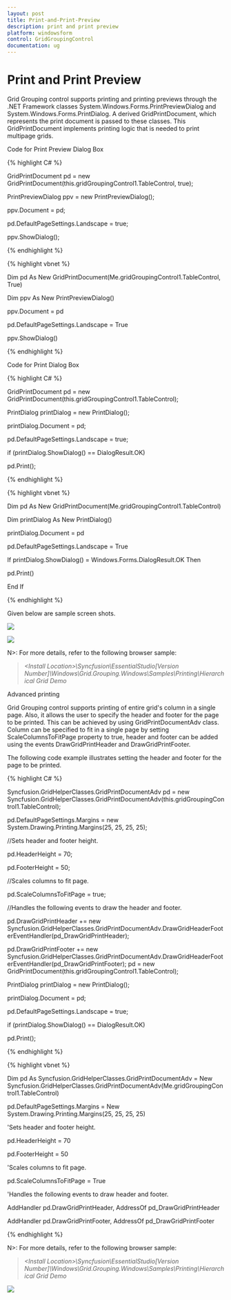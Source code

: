 ```yaml
---
layout: post
title: Print-and-Print-Preview
description: print and print preview
platform: windowsform
control: GridGroupingControl
documentation: ug
---
```


# Print and Print Preview

Grid Grouping control supports printing and printing previews through the .NET Framework classes System.Windows.Forms.PrintPreviewDialog and System.Windows.Forms.PrintDialog. A derived GridPrintDocument, which represents the print document is passed to these classes. This GridPrintDocument implements printing logic that is needed to print multipage grids.

Code for Print Preview Dialog Box



{% highlight C# %}  


GridPrintDocument pd = new GridPrintDocument(this.gridGroupingControl1.TableControl, true);

PrintPreviewDialog ppv = new PrintPreviewDialog();

ppv.Document = pd;

pd.DefaultPageSettings.Landscape = true;

ppv.ShowDialog();

{% endhighlight %}


{% highlight vbnet %} 



Dim pd As New GridPrintDocument(Me.gridGroupingControl1.TableControl, True)

Dim ppv As New PrintPreviewDialog()

ppv.Document = pd

pd.DefaultPageSettings.Landscape = True

ppv.ShowDialog()

{% endhighlight %}

Code for Print Dialog Box



{% highlight C# %}  



GridPrintDocument pd = new GridPrintDocument(this.gridGroupingControl1.TableControl);

PrintDialog printDialog = new PrintDialog();

printDialog.Document = pd;

pd.DefaultPageSettings.Landscape = true;

if (printDialog.ShowDialog() == DialogResult.OK)

pd.Print();

{% endhighlight %}

{% highlight vbnet %} 



Dim pd As New GridPrintDocument(Me.gridGroupingControl1.TableControl)

Dim printDialog As New PrintDialog()

printDialog.Document = pd

pd.DefaultPageSettings.Landscape = True

If printDialog.ShowDialog() = Windows.Forms.DialogResult.OK Then

pd.Print()

End If

{% endhighlight %}

Given below are sample screen shots.

 ![](Print-and-Print-Preview_images/Print-and-Print-Preview_img1.jpeg) 





 ![](Print-and-Print-Preview_images/Print-and-Print-Preview_img2.jpeg) 



N>: For more details, refer to the following browser sample:

> _&lt;Install Location&gt;\Syncfusion\EssentialStudio\[Version Number]\Windows\Grid.Grouping.Windows\Samples\Printing\Hierarchical Grid Demo_



Advanced printing

Grid Grouping control supports printing of entire grid's column in a single page. Also, it allows the user to specify the header and footer for the page to be printed. This can be achieved by using GridPrintDocumentAdv class. Column can be specified to fit in a single page by setting ScaleColumnsToFitPage property to true, header and footer can be added using the events DrawGridPrintHeader and DrawGridPrintFooter.

The following code example illustrates setting the header and footer for the page to be printed.

{% highlight C# %}  



Syncfusion.GridHelperClasses.GridPrintDocumentAdv pd = new Syncfusion.GridHelperClasses.GridPrintDocumentAdv(this.gridGroupingControl1.TableControl);

pd.DefaultPageSettings.Margins = new System.Drawing.Printing.Margins(25, 25, 25, 25);



//Sets header and footer height.

pd.HeaderHeight = 70;

pd.FooterHeight = 50;



//Scales columns to fit page.

pd.ScaleColumnsToFitPage = true;



//Handles the following events to draw the header and footer.

pd.DrawGridPrintHeader += new Syncfusion.GridHelperClasses.GridPrintDocumentAdv.DrawGridHeaderFooterEventHandler(pd_DrawGridPrintHeader);

pd.DrawGridPrintFooter += new Syncfusion.GridHelperClasses.GridPrintDocumentAdv.DrawGridHeaderFooterEventHandler(pd_DrawGridPrintFooter); pd = new GridPrintDocument(this.gridGroupingControl1.TableControl);

PrintDialog printDialog = new PrintDialog();

printDialog.Document = pd;

pd.DefaultPageSettings.Landscape = true;

if (printDialog.ShowDialog() == DialogResult.OK)

pd.Print();

{% endhighlight %}

{% highlight vbnet %} 



Dim pd As Syncfusion.GridHelperClasses.GridPrintDocumentAdv = New Syncfusion.GridHelperClasses.GridPrintDocumentAdv(Me.gridGroupingControl1.TableControl)

pd.DefaultPageSettings.Margins = New System.Drawing.Printing.Margins(25, 25, 25, 25)



'Sets header and footer height. 

pd.HeaderHeight = 70

pd.FooterHeight = 50



'Scales columns to fit page.

pd.ScaleColumnsToFitPage = True



'Handles the following events to draw header and footer.

AddHandler pd.DrawGridPrintHeader, AddressOf pd_DrawGridPrintHeader

AddHandler pd.DrawGridPrintFooter, AddressOf pd_DrawGridPrintFooter

{% endhighlight %}

N>: For more details, refer to the following browser sample:

> _&lt;Install Location&gt;\Syncfusion\EssentialStudio\[Version Number]\Windows\Grid.Grouping.Windows\Samples\Printing\Hierarchical Grid Demo_



 ![](Print-and-Print-Preview_images/Print-and-Print-Preview_img5.jpeg) 



